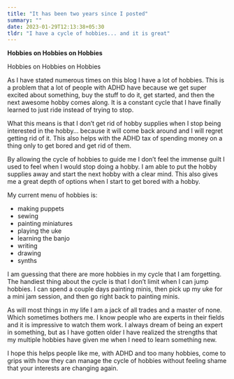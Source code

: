 ```yaml
---
title: "It has been two years since I posted"
summary: ""
date: 2023-01-29T12:13:38+05:30
tldr: "I have a cycle of hobbies... and it is great"
---
```

**Hobbies on Hobbies on Hobbies**

Hobbies on Hobbies on Hobbies

As I have stated numerous times on this blog I have a lot of hobbies. This is a problem that a lot of people with ADHD have because we get super excited about something, buy the stuff to do it, get started, and then the next awesome hobby comes along. It is a constant cycle that I have finally learned to just ride instead of trying to stop. 

What this means is that I don’t get rid of hobby supplies  when I stop being interested in the hobby… because it will come back around and I will regret getting rid of it. This also helps with the ADHD tax of spending money on a thing only to get bored and get rid of them.

By allowing the cycle of hobbies to guide me I don’t feel the immense guilt I used to feel when I would stop doing a hobby. I am able to put the hobby supplies away and start the next hobby with a clear mind. This also gives me a great depth of options when I start to get bored with a hobby. 

My current menu of hobbies is:

- making puppets
- sewing
- painting miniatures
- playing the uke
- learning the banjo
- writing
- drawing
- synths

I am guessing that there are more hobbies in my cycle that I am forgetting. The handiest thing about the cycle is that I don’t limit when I can jump hobbies. I can spend a couple days painting minis, then pick up my uke for a mini jam session, and then go right back to painting minis. 

As will most things in my life I am a jack of all trades and a master of none. Which sometimes bothers me. I know people who are experts in their fields and it is impressive to watch them work. I always dream of being an expert in something, but as I have gotten older I have realized the strengths that my multiple hobbies have given me when I need to learn something new. 

I hope this helps people like me, with ADHD and too many hobbies, come to grips with how they can manage the cycle of hobbies without feeling shame that your interests are changing again. 